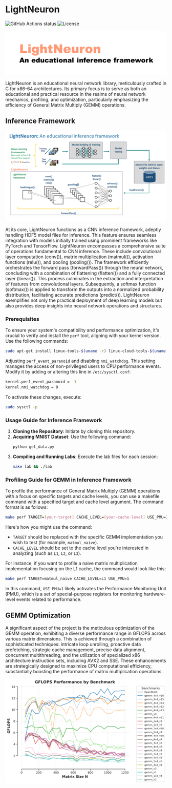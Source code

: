 # LightNeuron 

![GitHub Actions status](https://github.com/jssonx/lightneuron/workflows/test/badge.svg) ![License](https://img.shields.io/badge/license-MIT-green)

![lightneuron](./img/lightneuron.png)

LightNeuron is an educational neural network library, meticulously crafted in C for x86-64 architectures. Its primary focus is to serve as both an educational and practical resource in the realms of neural network mechanics, profiling, and optimization, particularly emphasizing the efficiency of General Matrix Multiply (GEMM) operations.

## Inference Framework

![framework](./img/framework.png)

At its core, LightNeuron functions as a CNN inference framework, adeptly handling HDF5 model files for inference. This feature ensures seamless integration with models initially trained using prominent frameworks like PyTorch and TensorFlow. LightNeuron encompasses a comprehensive suite of operations fundamental to CNN inference. These include convolutional layer computation (conv()), matrix multiplication (matmul()), activation functions (relu()), and pooling (pooling()). The framework efficiently orchestrates the forward pass (forwardPass()) through the neural network, concluding with a combination of flattening (flatten()) and a fully connected layer (linear()). This process culminates in the extraction and interpretation of features from convolutional layers. Subsequently, a softmax function (softmax()) is applied to transform the outputs into a normalized probability distribution, facilitating accurate predictions (predict()). LightNeuron exemplifies not only the practical deployment of deep learning models but also provides deep insights into neural network operations and structures.

### Prerequisites

To ensure your system's compatibility and performance optimization, it's crucial to verify and install the `perf` tool, aligning with your kernel version. Use the following commands:

```bash
sudo apt-get install linux-tools-$(uname -r) linux-cloud-tools-$(uname -r)
```
Adjusting `perf_event_paranoid` and disabling `nmi_watchdog`. This setting manages the access of non-privileged users to CPU performance events. Modify it by adding or altering this line in `/etc/sysctl.conf`:

```bash
kernel.perf_event_paranoid = -1
kernel.nmi_watchdog = 0
```

To activate these changes, execute:

```bash
sudo sysctl -p
```

### Usage Guide for Inference Framework

1. **Cloning the Repository**: Initiate by cloning this repository.
2. **Acquiring MNIST Dataset**: Use the following command:
   ```bash
   python get_data.py
   ```
3. **Compiling and Running Labs**: Execute the lab files for each session:
   ```bash
   make lab && ./lab
   ```

### Profiling Guide for GEMM in Inference Framework

To profile the performance of General Matrix Multiply (GEMM) operations with a focus on specific targets and cache levels, you can use a makefile command with a specified target and cache level argument. The command format is as follows:

```bash
make perf TARGET=[your-target] CACHE_LEVEL=[your-cache-level] USE_PMU=1
```

Here's how you might use the command:

- `TARGET` should be replaced with the specific GEMM implementation you wish to test (for example, `matmul_naive`).
- `CACHE_LEVEL` should be set to the cache level you're interested in analyzing (such as `L1`, `L2`, or `L3`).

For instance, if you want to profile a naive matrix multiplication implementation focusing on the L1 cache, the command would look like this:

```bash
make perf TARGET=matmul_naive CACHE_LEVEL=L1 USE_PMU=1
```

In this command, `USE_PMU=1` likely activates the Performance Monitoring Unit (PMU), which is a set of special-purpose registers for monitoring hardware-level events related to performance. 

## GEMM Optimization

A significant aspect of the project is the meticulous optimization of the GEMM operation, exhibiting a diverse performance range in GFLOPS across various matrix dimensions. This is achieved through a combination of sophisticated techniques: intricate loop unrolling, proactive data prefetching, strategic cache management, precise data alignment, concurrent multithreading, and the utilization of specialized x86 architecture instruction sets, including AVX2 and SSE. These enhancements are strategically designed to maximize CPU computational efficiency, substantially boosting the performance of matrix multiplication operations.

![gflops_performance](./img/gflops_performance.png)
